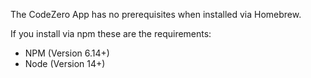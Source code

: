The CodeZero App has no prerequisites when installed via Homebrew.

If you install via npm these are the requirements:
* NPM (Version 6.14+)
* Node (Version 14+)